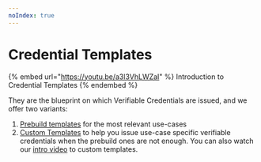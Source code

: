 ```yaml
---
noIndex: true
---
```


# Credential Templates

{% embed url="https://youtu.be/a3l3VhLWZaI" %}
Introduction to Credential Templates
{% endembed %}

They are the blueprint on which Verifiable Credentials are issued, and we offer two variants:&#x20;

1. [Prebuild templates](../getting-started/rest-apis/signatory-api.md#list-templates) for the most relevant use-cases
2. [Custom Templates](../getting-started/rest-apis/signatory-api.md#import-template) to help you issue use-case specific verifiable credentials when the prebuild ones are not enough. You can also watch our [intro video](https://youtu.be/RjM0RyUQDR0) to custom templates.

